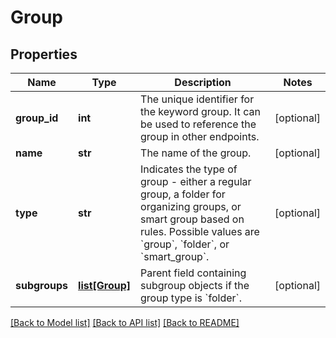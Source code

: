 # Group

## Properties
Name | Type | Description | Notes
------------ | ------------- | ------------- | -------------
**group_id** | **int** | The unique identifier for the keyword group. It can be used to reference the group in other endpoints. | [optional] 
**name** | **str** | The name of the group. | [optional] 
**type** | **str** | Indicates the type of group - either a regular group, a folder for organizing groups, or smart group based on rules.   Possible values are &#x60;group&#x60;, &#x60;folder&#x60;, or &#x60;smart_group&#x60;. | [optional] 
**subgroups** | [**list[Group]**](Group.md) | Parent field containing subgroup objects if the group type is &#x60;folder&#x60;.  | [optional] 

[[Back to Model list]](../README.md#documentation-for-models) [[Back to API list]](../README.md#documentation-for-api-endpoints) [[Back to README]](../README.md)

